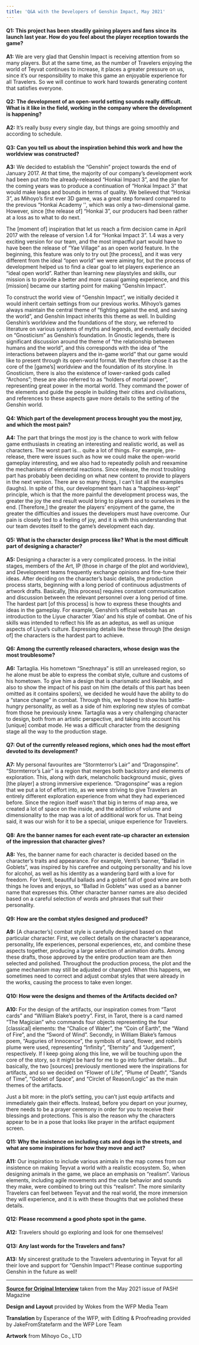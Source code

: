 ```yaml
---
title: 'Q&A with the Developers of Genshin Impact, May 2021'
---
```


#### **Q1: This project has been steadily gaining players and fans since its launch last year. How do you feel about the player reception towards the game?**

**A1:** We are very glad that Genshin Impact is receiving attention from so many players. But at the same time, as the number of Travelers enjoying the world of Teyvat continues to increase, it places a greater pressure on us, since it’s our responsibility to make this game an enjoyable experience for all Travelers. So we will continue to work hard towards generating content that satisfies everyone.

#### **Q2: The development of an open-world setting sounds really difficult. What is it like in the field, working in the company where the development is happening?**

**A2:** It’s really busy every single day, but things are going smoothly and according to schedule. 

#### **Q3: Can you tell us about the inspiration behind this work and how the worldview was constructed?**

**A3:** We decided to establish the “Genshin” project towards the end of January 2017. At that time, the majority of our company’s development work had been put into the already-released “Honkai Impact 3”, and the plan for the coming years was to produce a continuation of “Honkai Impact 3” that would make leaps and bounds in terms of quality. We believed that “Honkai 3”, as Mihoyo’s first ever 3D game, was a great step forward compared to the previous “Honkai Academy '', which was only a two-dimensional game. However, since [the release of] “Honkai 3”, our producers had been rather at a loss as to what to do next. 

The [moment of] inspiration that let us reach a firm decision came in April 2017 with the release of  version 1.4 for “Honkai Impact 3”. 1.4 was a very exciting version for our team, and the most impactful part would have to have been the release of “Yae Village” as an open world feature. In the beginning, this feature was only to try out [the process], and it was very different from the ideal “open world” we were aiming for, but the process of development helped us to find a clear goal to let players experience an “ideal open world”. Rather than learning new playstyles and skills, our mission is to provide a better and more casual gaming experience, and this [mission] became our starting point for making “Genshin Impact”. 

To construct the world view of “Genshin Impact”, we initially decided it would inherit certain settings from our previous works. Mihoyo’s games always maintain the central theme of “fighting against the end, and saving the world”, and Genshin Impact inherits this theme as well. In building Genshin’s worldview and the foundations of the story, we referred to literature on various systems of myths and legends, and eventually decided on “Gnosticism” as Genshin’s foundation. In Gnostic legends, there is significant discussion around the theme of “the relationship between humans and the world”, and this corresponds with the idea of “the interactions between players and the in-game world” that our game would like to present through its open-world format. We therefore chose it as the core of the [game’s] worldview and the foundation of its storyline. In Gnosticism, there is also the existence of lower-ranked gods called “Archons”; these are also referred to as “holders of mortal power”, representing great power in the mortal world. They command the power of the elements and guide the people in building their cities and civilisations, and references to these aspects gave more details to the setting of the Genshin world.

#### **Q4: Which part of the development process brought you the most joy, and which the most pain?**

**A4:** The part that brings the most joy is the chance to work with fellow game enthusiasts in creating an interesting and realistic world, as well as characters. The worst part is… quite a lot of things. For example, pre-release, there were issues such as how we could make the open-world gameplay interesting, and we also had to repeatedly polish and reexamine the mechanisms of elemental reactions. Since release, the most troubling part has probably been deciding on what new content to provide to players in the next version. There are so many things, I can’t list all the examples (laughs). In spite of this, our development team has a “happiness-kept” principle, which is that the more painful the development process was, the greater the joy the end result would bring to players and to ourselves in the end. [Therefore,] the greater the players’ enjoyment of the game, the greater the difficulties and issues the developers must have overcome. Our pain is closely tied to a feeling of joy, and it is with this understanding that our team devotes itself to the game’s development each day.

#### **Q5: What is the character design process like? What is the most difficult part of designing a character?**

**A5:** Designing a character is a very complicated process. In the initial stages, members of the Art, IP (those in charge of the plot and worldview), and Development teams frequently exchange opinions and fine-tune their ideas. After deciding on the character’s basic details, the production process starts, beginning with a long period of continuous adjustments of artwork drafts. Basically, [this process] requires constant communication and discussion between the relevant personnel over a long period of time. The hardest part [of this process] is how to express these thoughts and ideas in the gameplay. For example, Genshin’s official website has an introduction to the Liyue character ‘Xiao’ and his style of combat. One of his skills was intended to reflect his life as an adeptus, as well as unique aspects of Liyue’s culture. Expressing details like these through [the design of] the characters is the hardest part to achieve. 

#### **Q6: Among the currently released characters, whose design was the most troublesome?**

**A6:** Tartaglia. His hometown “Snezhnaya” is still an unreleased region, so he alone must be able to express the combat style, culture and customs of his hometown. To give him a design that is charismatic and likeable, and also to show the impact of his past on him (the details of this part has been omitted as it contains spoilers), we decided he would have the ability to do a “stance change” in combat. Through this, we hoped to show his battle-hungry personality, as well as a side of him exploring new styles of combat from those he previously knew. Tartaglia was a very challenging character to design, both from an artistic perspective, and taking into account his [unique] combat mode. He was a difficult character from the designing stage all the way to the production stage.

#### **Q7: Out of the currently released regions, which ones had the most effort devoted to its development?**

**A7:** My personal favourites are “Stormterror’s Lair” and “Dragonspine”. “Stormterror’s Lair” is a region that merges both backstory and elements of exploration. This, along with dark, melancholic background music, gives [the player] a strong immersive experience. “Dragonspine” was a region that we put a lot of effort into, as we were striving to give Travelers an entirely different exploration experience from what they had experienced before. Since the region itself wasn’t that big in terms of map area, we created a lot of space on the inside, and the addition of volume and dimensionality to the map was a lot of additional work for us. That being said, it was our wish for it to be a special, unique experience for Travelers. 

#### **Q8: Are the banner names for each event rate-up character an extension of the impression that character gives?**

**A8:** Yes, the banner name for each character is decided based on the character’s traits and appearance. For example, Venti’s banner, “Ballad in Goblets”, was inspired by his carefree and outgoing personality and his love for alcohol, as well as his identity as a wandering bard with a love for freedom. For Venti, beautiful ballads and a goblet full of good wine are both things he loves and enjoys, so “Ballad in Goblets” was used as a banner name that expresses this. Other character banner names are also decided based on a careful selection of words and phrases that suit their personality.

#### **Q9: How are the combat styles designed and produced?**

**A9:** [A character’s] combat style is carefully designed based on that particular character. First, we collect details on the character’s appearance, personality, life experiences, personal experiences, etc, and combine these aspects together, producing a large selection of animation drafts. Among these drafts, those approved by the entire production team are then selected and polished. Throughout the production process, the plot and the game mechanism may still be adjusted or changed. When this happens, we sometimes need to correct and adjust combat styles that were already in the works, causing the process to take even longer.

#### **Q10: How were the designs and themes of the Artifacts decided on?**

**A10:** For the design of the artifacts, our inspiration comes from “Tarot cards” and “William Blake’s poetry”. First, in Tarot, there is a card named “The Magician” who commands four objects representing the four [classical] elements: the “Chalice of Water”, the “Coin of Earth”, the “Wand of Fire”, and the “Sword of Wind”. Secondly, in William Blake’s famous poem, “Auguries of Innocence”, the symbols of sand, flower, and robin’s plume were used, representing “Infinity”, “Eternity” and “Judgement”, respectively. If I keep going along this line, we will be touching upon the core of the story, so it might be hard for me to go into further details... But basically, the two [sources] previously mentioned were the inspirations for artifacts, and so we decided on “Flower of Life”, “Plume of Death”, “Sands of Time”, “Goblet of Space”, and “Circlet of Reason/Logic” as the main themes of the artifacts.

Just a bit more: in the plot’s setting, you can’t just equip artifacts and immediately gain their effects. Instead, before you depart on your journey, there needs to be a prayer ceremony in order for you to receive their blessings and protections. This is also the reason why the characters appear to be in a pose that looks like prayer in the artifact equipment screen. 

#### **Q11: Why the insistence on including cats and dogs in the streets, and what are some inspirations for how they move and act?**

**A11:** Our inspiration to include various animals in the map comes from our insistence on making Teyvat a world with a realistic ecosystem. So, when designing animals in the game, we place an emphasis on “realism”. Various elements, including agile movements and the cute behavior and sounds they make, were combined to bring out this “realism”. The more similarity Travelers can feel between Teyvat and the real world, the more immersion they will experience, and it is with these thoughts that we polished these details.

#### **Q12: Please recommend a good photo spot in the game.**

**A12:** Travelers should go exploring and look for one themselves!

#### **Q13: Any last words for the Travelers and fans?**

**A13:** My sincerest gratitude to the Travelers adventuring in Teyvat for all their love and support for “Genshin Impact”! Please continue supporting Genshin in the future as well!

---
**[Source for Original Interview](https://www.bilibili.com/read/cv10739818)** taken from the May 2021 issue of PASH! Magazine

**Design and Layout** provided by Wokes from the WFP Media Team

**Translation** by Esperance of the WFP, with Editing & Proofreading provided by JakeFromStatefarm and the WFP Lore Team

**Artwork** from Mihoyo Co., LTD
